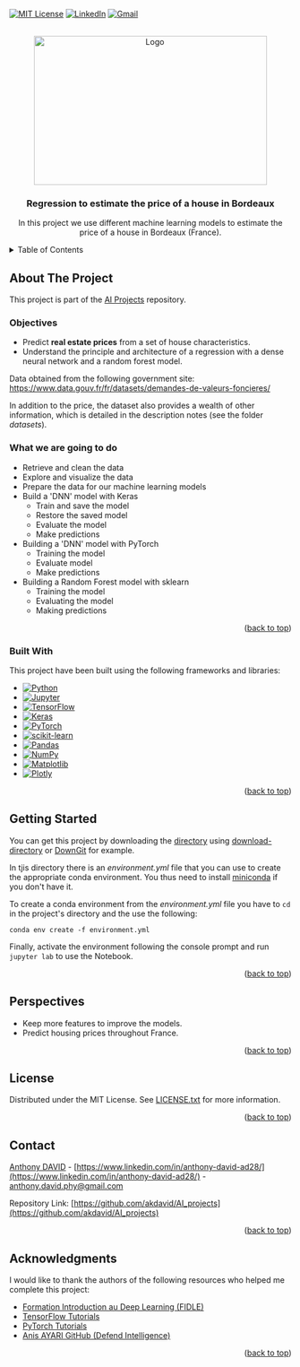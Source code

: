 <a name="readme-top"></a>
<!--
*** This README.md file was inspired by the 'Best-README-Template' of Othneil Drew.
*** See https://github.com/othneildrew/Best-README-Template.
-->

<!-- PROJECT SHIELDS -->
<!--
*** I'm using markdown "reference style" links for readability.
*** Reference links are enclosed in brackets [ ] instead of parentheses ( ).
*** See the bottom of this document for the declaration of the reference variables
*** for contributors-url, forks-url, etc. This is an optional, concise syntax you may use.
*** https://www.markdownguide.org/basic-syntax/#reference-style-links
-->
[![MIT License][license-shield]][license-url]
[![LinkedIn][linkedin-shield]][linkedin-url]
[![Gmail][gmail-shield]][gmail-url]


<!-- PROJECT LOGO -->
<br />
<div align="center">
  <a href="https://github.com/akdavid/AI_projects/tree/main/regression_prix_maisons_bordeaux">
    <img src="images/bordeaux.jpg" alt="Logo" width="415.425" height="266.025">
  </a>
  <h3 align="center">Regression to estimate the price of a house in Bordeaux</h3>

  <p align="center">
    In this project we use different machine learning models to estimate the price of a house in Bordeaux (France).
  </p>
</div>



<!-- TABLE OF CONTENTS -->
<details>
  <summary>Table of Contents</summary>
  <ol>
    <li>
      <a href="#about-the-project">About The Project</a>
      <ul>
        <li><a href="#objectives">Objectives</a></li>
        <li><a href="#what-we-are-going-to-do">What we are going to do</a></li>
        <li><a href="#built-with">Built With</a></li>
      </ul>
    </li>
    <li><a href="#getting-started">Getting Started</a></li>
    <li><a href="#perspectives">Perspectives</a></li>
    <li><a href="#license">License</a></li>
    <li><a href="#contact">Contact</a></li>
    <li><a href="#acknowledgments">Acknowledgments</a></li>
  </ol>
</details>



<!-- ABOUT THE PROJECT -->
## About The Project

This project is part of the [AI Projects](http://github.com/akdavid/AI_projects) repository.

### Objectives
 - Predict **real estate prices** from a set of house characteristics. 
 - Understand the principle and architecture of a regression with a dense neural network and a random forest model.

Data obtained from the following government site: https://www.data.gouv.fr/fr/datasets/demandes-de-valeurs-foncieres/


In addition to the price, the dataset also provides a wealth of other information, which is detailed in the description notes (see the folder _datasets_). 

### What we are going to do

 - Retrieve and clean the data
 - Explore and visualize the data
 - Prepare the data for our machine learning models
 - Build a 'DNN' model with Keras
   - Train and save the model
   - Restore the saved model
   - Evaluate the model
   - Make predictions
 - Building a 'DNN' model with PyTorch
   - Training the model
   - Evaluate model
   - Make predictions
 - Building a Random Forest model with sklearn
   - Training the model
   - Evaluating the model
   - Making predictions


<p align="right">(<a href="#readme-top">back to top</a>)</p>



### Built With

This project have been built using the following frameworks and libraries: 
* [![Python][Python]][Python-url]
* [![Jupyter][Jupyter]][Jupyter-url]
* [![TensorFlow][TensorFlow]][TensorFlow-url]
* [![Keras][Keras]][Keras-url]
* [![PyTorch][PyTorch]][PyTorch-url]
* [![scikit-learn][scikit-learn]][scikit-learn-url]
* [![Pandas][Pandas]][Pandas-url]
* [![NumPy][NumPy]][NumPy-url]
* [![Matplotlib][Matplotlib]][Matplotlib-url]
* [![Plotly][Plotly]][Plotly-url]


<p align="right">(<a href="#readme-top">back to top</a>)</p>



<!-- GETTING STARTED -->
## Getting Started

You can get this project by downloading the [directory](https://github.com/akdavid/AI_projects/tree/main/regression_prix_maisons_bordeaux) using [download-directory](https://download-directory.github.io) or [DownGit](https://minhaskamal.github.io/DownGit) for example.

In tjis directory there is an _environment.yml_ file that you can use to create the appropriate conda environment. You thus need to install [miniconda](https://docs.conda.io/en/latest/miniconda.html) if you don't have it.

To create a conda environment from the _environment.yml_ file you have to `cd` in the project's directory and the use the following:
```console 
conda env create -f environment.yml
```

Finally, activate the environment following the console prompt and run `jupyter lab` to use the Notebook.

<p align="right">(<a href="#readme-top">back to top</a>)</p>



<!-- PERSPECTIVES -->
## Perspectives

- Keep more features to improve the models.
- Predict housing prices throughout France.


<p align="right">(<a href="#readme-top">back to top</a>)</p>



<!-- LICENSE -->
## License

Distributed under the MIT License. See [LICENSE.txt](./LICENSE.txt) for more information.

<p align="right">(<a href="#readme-top">back to top</a>)</p>



<!-- CONTACT -->
## Contact

[Anthony DAVID](https://anthonydavid3.wordpress.com) - [https://www.linkedin.com/in/anthony-david-ad28/](https://www.linkedin.com/in/anthony-david-ad28/) - anthony.david.phy@gmail.com

Repository Link: [https://github.com/akdavid/AI_projects](https://github.com/akdavid/AI_projects)

<p align="right">(<a href="#readme-top">back to top</a>)</p>



<!-- ACKNOWLEDGMENTS -->
## Acknowledgments

I would like to thank the authors of the following resources who helped me complete this project:

* [Formation Introduction au Deep Learning (FIDLE)](https://fidle.cnrs.fr)
* [TensorFlow Tutorials](https://www.tensorflow.org/tutorials)
* [PyTorch Tutorials](https://pytorch.org/tutorials/)
* [Anis AYARI GitHub (Defend Intelligence)](https://github.com/anisayari)

<p align="right">(<a href="#readme-top">back to top</a>)</p>



<!-- MARKDOWN LINKS & IMAGES -->
<!-- https://www.markdownguide.org/basic-syntax/#reference-style-links -->
[license-shield]: https://img.shields.io/github/license/othneildrew/Best-README-Template.svg?style=for-the-badge
[license-url]: ./LICENSE.txt
[linkedin-shield]: https://img.shields.io/badge/-LinkedIn-black.svg?style=for-the-badge&logo=linkedin&colorB=555
[linkedin-url]: https://www.linkedin.com/in/anthony-david-ad28/
[gmail-shield]: https://img.shields.io/badge/Gmail-D14836?style=for-the-badge&logo=gmail&logoColor=white
[gmail-url]: mailto:anthony.david.phy@gmail.com
[Python]: https://img.shields.io/badge/python-3670A0?style=for-the-badge&logo=python&logoColor=ffdd54
[Python-url]: https://www.python.org
[Jupyter]: https://img.shields.io/badge/jupyter-%23FA0F00.svg?style=for-the-badge&logo=jupyter&logoColor=white
[Jupyter-url]: https://jupyter.org
[TensorFlow]: https://img.shields.io/badge/TensorFlow-%23FF6F00.svg?style=for-the-badge&logo=TensorFlow&logoColor=white
[TensorFlow-url]: https://www.tensorflow.org/
[Keras]: https://img.shields.io/badge/Keras-%23D00000.svg?style=for-the-badge&logo=Keras&logoColor=white
[Keras-url]: https://keras.io
[PyTorch]: https://img.shields.io/badge/PyTorch-%23EE4C2C.svg?style=for-the-badge&logo=PyTorch&logoColor=white
[PyTorch-url]: https://pytorch.org
[scikit-learn]: https://img.shields.io/badge/scikit--learn-%23F7931E.svg?style=for-the-badge&logo=scikit-learn&logoColor=white
[scikit-learn-url]: https://scikit-learn.org/
[Pandas]: https://img.shields.io/badge/pandas-%23150458.svg?style=for-the-badge&logo=pandas&logoColor=white
[Pandas-url]: https://pandas.pydata.org
[NumPy]: https://img.shields.io/badge/numpy-%23013243.svg?style=for-the-badge&logo=numpy&logoColor=white
[NumPy-url]: https://numpy.org
[Matplotlib]: https://img.shields.io/badge/Matplotlib-%23ffffff.svg?style=for-the-badge&logo=Matplotlib&logoColor=black
[Matplotlib-url]: https://matplotlib.org
[Plotly]: https://img.shields.io/badge/Plotly-%233F4F75.svg?style=for-the-badge&logo=plotly&logoColor=white
[Plotly-url]: https://plotly.com/python/
